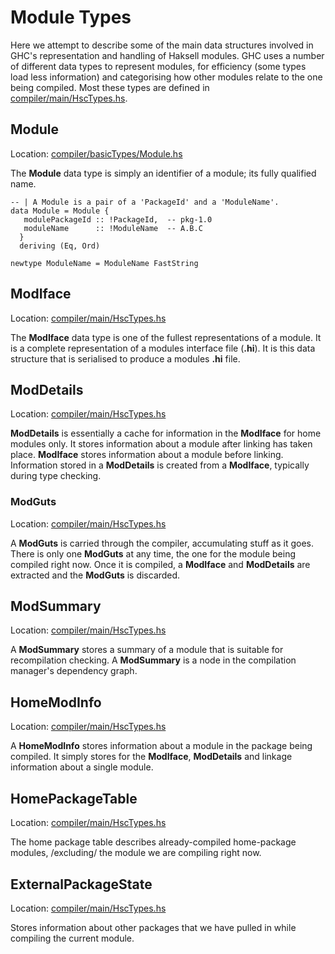 # Module Types



Here we attempt to describe some of the main data structures involved in GHC's representation and handling of Haksell modules. GHC uses a number of different data types to represent modules, for efficiency (some types load less information) and categorising how other modules relate to the one being compiled. Most these types are defined in [compiler/main/HscTypes.hs](/trac/ghc/browser/ghc/compiler/main/HscTypes.hs).


## Module



Location: [compiler/basicTypes/Module.hs](/trac/ghc/browser/ghc/compiler/basicTypes/Module.hs)



The **Module** data type is simply an identifier of a module; its fully qualified name.


```wiki
-- | A Module is a pair of a 'PackageId' and a 'ModuleName'.
data Module = Module {
   modulePackageId :: !PackageId,  -- pkg-1.0
   moduleName      :: !ModuleName  -- A.B.C
  }
  deriving (Eq, Ord)

newtype ModuleName = ModuleName FastString
```

## ModIface



Location: [compiler/main/HscTypes.hs](/trac/ghc/browser/ghc/compiler/main/HscTypes.hs)



The **ModIface** data type is one of the fullest representations of a module. It is a complete representation of a modules interface file (**.hi**). It is this data structure that is serialised to produce a modules **.hi** file.


## ModDetails



Location: [compiler/main/HscTypes.hs](/trac/ghc/browser/ghc/compiler/main/HscTypes.hs)



**ModDetails** is essentially a cache for information in the **ModIface** for home modules only. It stores information about a module after linking has taken place. **ModIface** stores information about a module before linking. Information stored in a **ModDetails** is created from a **ModIface**, typically during type checking.


### ModGuts



Location: [compiler/main/HscTypes.hs](/trac/ghc/browser/ghc/compiler/main/HscTypes.hs)



A **ModGuts** is carried through the compiler, accumulating stuff as it goes. There is only one **ModGuts** at any time, the one for the module being compiled right now.  Once it is compiled, a **ModIface** and **ModDetails** are extracted and the **ModGuts** is discarded.


## ModSummary



Location: [compiler/main/HscTypes.hs](/trac/ghc/browser/ghc/compiler/main/HscTypes.hs)



A **ModSummary** stores a summary of a module that is suitable for recompilation checking. A **ModSummary** is a node in the compilation manager's dependency graph.


## HomeModInfo



Location: [compiler/main/HscTypes.hs](/trac/ghc/browser/ghc/compiler/main/HscTypes.hs)



A **HomeModInfo** stores information about a module in the package being compiled. It simply stores for the **ModIface**, **ModDetails** and linkage information about a single module.


## HomePackageTable



Location: [compiler/main/HscTypes.hs](/trac/ghc/browser/ghc/compiler/main/HscTypes.hs)



The home package table describes already-compiled home-package modules, /excluding/ the module we are compiling right now.


## ExternalPackageState



Location: [compiler/main/HscTypes.hs](/trac/ghc/browser/ghc/compiler/main/HscTypes.hs)



Stores information about other packages that we have pulled in while compiling the current module.


